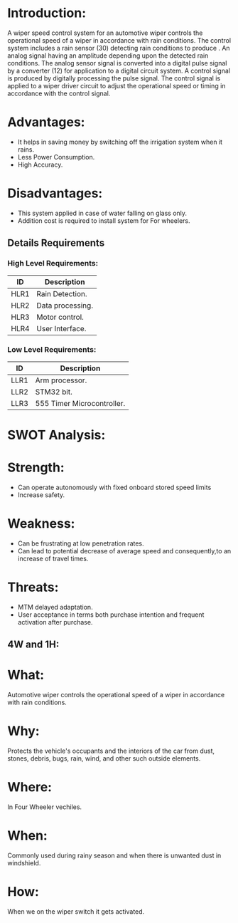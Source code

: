 #   **Introduction:**

A wiper speed control system for an automotive wiper controls the operational speed of a wiper in accordance with rain conditions. The control system includes a rain sensor (30) detecting rain conditions to produce . An analog signal having an amplitude depending upon the detected rain conditions. The analog sensor signal is converted into a digital pulse signal by a converter (12) for application to a digital circuit system. A control signal is produced by digitally processing the pulse signal. The control signal is applied to a wiper driver circuit to adjust the operational speed or timing in accordance with the control signal.


#  **Advantages:**
- It helps in saving money by switching off the irrigation system when it rains.
- Less Power Consumption.
- High Accuracy.

#  **Disadvantages:**
- This system applied in case of water falling on glass only.
- Addition cost is required to install system for For wheelers.


##  Details Requirements
###  High Level Requirements:
| ID | Description |
|------| ------| 
| HLR1 | Rain Detection.
|HLR2  | Data processing.
|HLR3  | Motor control.
|HLR4  | User Interface.

###   Low Level Requirements:
| ID | Description |
|-------|------|
| LLR1 | Arm processor.
| LLR2 | STM32 bit.
| LLR3 | 555 Timer Microcontroller.

# **SWOT Analysis:**
# **Strength:**
- Can operate autonomously with fixed onboard stored speed limits
- Increase safety.

# **Weakness:**
- Can be frustrating at low penetration rates.
- Can lead to potential decrease of average speed and consequently,to an increase of travel times.

# **Threats:**
- MTM delayed adaptation.
- User acceptance in terms both purchase intention and frequent activation after purchase.

## **4W and 1H:**
# **What:**

Automotive wiper controls the operational speed of a wiper in accordance with rain conditions.

# **Why:**

Protects the vehicle's occupants and the interiors of the car from dust, stones, debris, bugs, rain, wind, and other such outside elements.

# **Where:**

In Four Wheeler vechiles.

# **When:**

Commonly used during rainy season and when there is unwanted dust in windshield.

# **How:**

When we on the wiper switch it gets activated.
